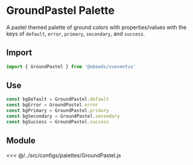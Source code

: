 # GroundPastel Palette

A pastel themed palette of ground colors with properties/values with the keys of `default`, `error`, `primary`, `secondary`, and `success`.






## Import

```javascript
import { GroundPastel } from '@obewds/vueventus'
```






## Use

```javascript
const bgDefault = GroundPastel.default
const bgError = GroundPastel.error
const bgPrimary = GroundPastel.primary
const bgSecondary = GroundPastel.secondary
const bgSuccess = GroundPastel.success
```






## Module

<<< @/../src/configs/palettes/GroundPastel.js


